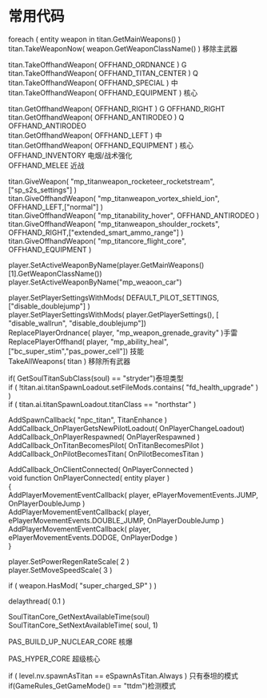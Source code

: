 # 常用代码
foreach ( entity weapon in titan.GetMainWeapons() )  
	titan.TakeWeaponNow( weapon.GetWeaponClassName() )	移除主武器  
	
titan.TakeOffhandWeapon( OFFHAND_ORDNANCE )	G	 
titan.TakeOffhandWeapon( OFFHAND_TITAN_CENTER )	Q	 
titan.TakeOffhandWeapon( OFFHAND_SPECIAL )	中  
titan.TakeOffhandWeapon( OFFHAND_EQUIPMENT )	核心  

titan.GetOffhandWeapon( OFFHAND_RIGHT )	G	OFFHAND_RIGHT  
titan.GetOffhandWeapon( OFFHAND_ANTIRODEO )	Q	OFFHAND_ANTIRODEO  
titan.GetOffhandWeapon( OFFHAND_LEFT )	中  
titan.GetOffhandWeapon( OFFHAND_EQUIPMENT )	核心  
OFFHAND_INVENTORY 电烟/战术强化  
OFFHAND_MELEE 近战

titan.GiveWeapon( "mp_titanweapon_rocketeer_rocketstream",["sp_s2s_settings"] )  
titan.GiveOffhandWeapon( "mp_titanweapon_vortex_shield_ion", OFFHAND_LEFT,["normal"] )  
titan.GiveOffhandWeapon( "mp_titanability_hover", OFFHAND_ANTIRODEO )  
titan.GiveOffhandWeapon( "mp_titanweapon_shoulder_rockets", OFFHAND_RIGHT,["extended_smart_ammo_range"] )  
titan.GiveOffhandWeapon( "mp_titancore_flight_core", OFFHAND_EQUIPMENT )  

player.SetActiveWeaponByName(player.GetMainWeapons()[1].GetWeaponClassName())  
player.SetActiveWeaponByName("mp_weaoon_car")  

player.SetPlayerSettingsWithMods( DEFAULT_PILOT_SETTINGS, ["disable_doublejump"] )  
player.SetPlayerSettingsWithMods( player.GetPlayerSettings(), [ "disable_wallrun", "disable_doublejump"])  
ReplacePlayerOrdnance( player, "mp_weapon_grenade_gravity" )手雷  
ReplacePlayerOffhand( player, "mp_ability_heal",["bc_super_stim","pas_power_cell"]) 技能  
TakeAllWeapons( titan )	移除所有武器  

if( GetSoulTitanSubClass(soul) == "stryder")泰坦类型  
if ( !titan.ai.titanSpawnLoadout.setFileMods.contains( "fd_health_upgrade" ) )  
if ( titan.ai.titanSpawnLoadout.titanClass == "northstar" )  

AddSpawnCallback( "npc_titan", TitanEnhance )  
AddCallback_OnPlayerGetsNewPilotLoadout( OnPlayerChangeLoadout)  
AddCallback_OnPlayerRespawned( OnPlayerRespawned )  
AddCallback_OnTitanBecomesPilot( OnTitanBecomesPilot )  
AddCallback_OnPilotBecomesTitan( OnPilotBecomesTitan )  

AddCallback_OnClientConnected( OnPlayerConnected )  
void function OnPlayerConnected( entity player )  
{  
	AddPlayerMovementEventCallback( player, ePlayerMovementEvents.JUMP, OnPlayerDoubleJump )  
	AddPlayerMovementEventCallback( player, ePlayerMovementEvents.DOUBLE_JUMP, OnPlayerDoubleJump )  
	AddPlayerMovementEventCallback( player, ePlayerMovementEvents.DODGE, OnPlayerDodge )  
}  


player.SetPowerRegenRateScale( 2 )  
player.SetMoveSpeedScale( 3 )  

if ( weapon.HasMod( "super_charged_SP" ) )  

delaythread( 0.1 )

SoulTitanCore_GetNextAvailableTime(soul)  
SoulTitanCore_SetNextAvailableTime( soul, 1)

PAS_BUILD_UP_NUCLEAR_CORE 核爆	

PAS_HYPER_CORE 超级核心	

if ( level.nv.spawnAsTitan == eSpawnAsTitan.Always ) 只有泰坦的模式  
if(GameRules_GetGameMode() ==  "ttdm")检测模式  
